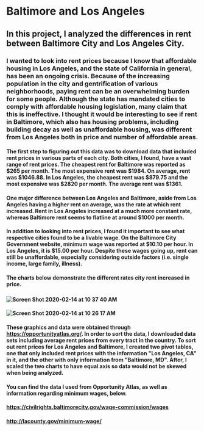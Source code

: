 # Baltimore and Los Angeles
## In this project, I analyzed the differences in rent between Baltimore City and Los Angeles City. 
### I wanted to look into rent prices because I know that affordable housing in Los Angeles, and the state of California in general, has been an ongoing crisis. Because of the increasing population in the city and gentrification of various neighborhoods, paying rent can be an overwhelming burden for some people. Although the state has mandated cities to comply with affordable housing legislation, many claim that this is ineffective. I thought it would be interesting to see if rent in Baltimore, which also has housing problems, including building decay as well as unaffordable housing, was different from Los Angeles both in price and number of affordable areas.
#### The first step to figuring out this data was to download data that included rent prices in various parts of each city. Both cities, I found, have a vast range of rent prices. The cheapest rent for Baltimore was reported as $265 per month. The most expensive rent was $1984. On average, rent was $1046.88. In Los Angeles, the cheapest rent was $879.75 and the most expensive was $2820 per month. The average rent was $1361.
#### One major difference between Los Angeles and Baltimore, aside from Los Angeles having a higher rent on average, was the rate at which rent increased. Rent in Los Angeles increased at a much more constant rate, whereas Baltimore rent seems to flatline at around $1000 per month. 
#### In addition to looking into rent prices, I found it important to see what respective cities found to be a livable wage. On the Baltimore City Government website, minimum wage was reported at $10.10 per hour. In Los Angeles, it is $15.00 per hour. Despite these wages going up, rent can still be unaffordable, especially considering outside factors (i.e. single income, large family, illness).
#### The charts below demonstrate the different rates city rent increased in price.
### 
#### ![Screen Shot 2020-02-14 at 10 37 40 AM](https://user-images.githubusercontent.com/60677476/74544986-16495180-4f16-11ea-83f3-230d67425dd5.png)
#### ![Screen Shot 2020-02-14 at 10 26 17 AM](https://user-images.githubusercontent.com/60677476/74544355-fd8c6c00-4f14-11ea-90ba-ca6b72919905.png)
#### These graphics and data were obtained through https://opportunityatlas.org/. In order to sort the data, I downloaded data sets including average rent prices from every tract in the country. To sort out rent prices for Los Angeles and Baltimore, I created two pivot tables, one that only included rent prices with the information "Los Angeles, CA" in it, and the other with only information from "Baltimore, MD". After, I scaled the two charts to have equal axis so data would not be skewed when being analyzed.
#### You can find the data I used from Opportunity Atlas, as well as information regarding minimum wages, below.

#### https://civilrights.baltimorecity.gov/wage-commission/wages
#### http://lacounty.gov/minimum-wage/
